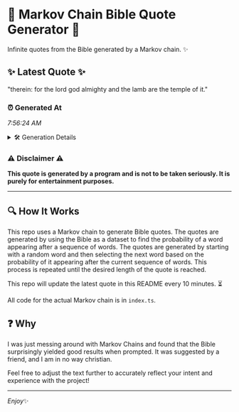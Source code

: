 # 📖 Markov Chain Bible Quote Generator 📖

Infinite quotes from the Bible generated by a Markov chain. ✨

## ✨ Latest Quote ✨
"therein: for the lord god almighty and the lamb are the temple of it."

### ⏰ Generated At
*7:56:24 AM*

<details>
    <summary>🛠️ Generation Details</summary>
    <p>
        <strong>🌱 Seed:</strong> therein:<br>
        <strong>🔄 Iterations:</strong> 13<br>
        <strong>📜 Context History:</strong><br>[ therein: ]: for<br>[ therein:, for ]: the<br>[ therein:, for, the ]: lord<br>[ therein:, for, the, lord ]: god<br>[ therein:, for, the, lord, god ]: almighty<br>[ therein:, for, the, lord, god, almighty ]: and<br>[ for, the, lord, god, almighty, and ]: the<br>[ the, lord, god, almighty, and, the ]: lamb<br>[ lord, god, almighty, and, the, lamb ]: are<br>[ god, almighty, and, the, lamb, are ]: the<br>[ almighty, and, the, lamb, are, the ]: temple<br>[ and, the, lamb, are, the, temple ]: of<br>[ the, lamb, are, the, temple, of ]: it.<br>
    </p>
</details>

### ⚠️ Disclaimer ⚠️
**This quote is generated by a program and is not to be taken seriously. It is purely for entertainment purposes.**

---

## 🔍 How It Works

This repo uses a Markov chain to generate Bible quotes. The quotes are generated by using the Bible as a dataset to find the probability of a word appearing after a sequence of words. The quotes are generated by starting with a random word and then selecting the next word based on the probability of it appearing after the current sequence of words. This process is repeated until the desired length of the quote is reached.

This repo will update the latest quote in this README every 10 minutes. ⏳

All code for the actual Markov chain is in `index.ts`.

## ❓ Why

I was just messing around with Markov Chains and found that the Bible surprisingly yielded good results when prompted. 
It was suggested by a friend, and I am in no way christian.

Feel free to adjust the text further to accurately reflect your intent and experience with the project!

---

*Enjoy*✨
